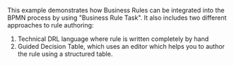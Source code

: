 This example demonstrates how Business Rules can be integrated into the BPMN process by using "Business Rule Task".
It also includes two different approaches to rule authoring:
 1. Technical DRL language where rule is written completely by hand
 2. Guided Decision Table, which uses an editor which helps you to author the rule using a structured table.